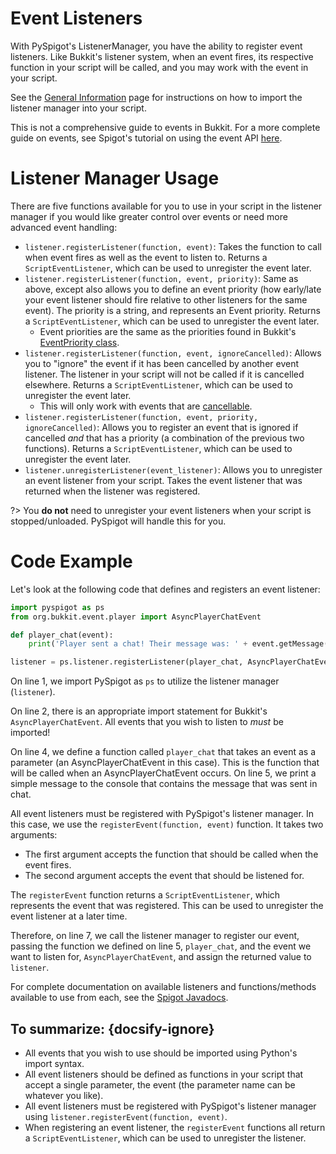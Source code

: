 # Event Listeners

With PySpigot's ListenerManager, you have the ability to register event listeners. Like Bukkit's listener system, when an event fires, its respective function in your script will be called, and you may work with the event in your script.

See the [General Information](writingscripts#pyspigot39s-managers) page for instructions on how to import the listener manager into your script.

This is not a comprehensive guide to events in Bukkit. For a more complete guide on events, see Spigot's tutorial on using the event API [here](https://www.spigotmc.org/wiki/using-the-event-api/).

# Listener Manager Usage

There are five functions available for you to use in your script in the listener manager if you would like greater control over events or need more advanced event handling:

- `listener.registerListener(function, event)`: Takes the function to call when event fires as well as the event to listen to. Returns a `ScriptEventListener`, which can be used to unregister the event later.
- `listener.registerListener(function, event, priority)`: Same as above, except also allows you to define an event priority (how early/late your event listener should fire relative to other listeners for the same event). The priority is a string, and represents an Event priority. Returns a `ScriptEventListener`, which can be used to unregister the event later.
    - Event priorities are the same as the priorities found in Bukkit's [EventPriority class](https://hub.spigotmc.org/javadocs/spigot/org/bukkit/event/EventPriority.html).
- `listener.registerListener(function, event, ignoreCancelled)`: Allows you to "ignore" the event if it has been cancelled by another event listener. The listener in your script will not be called if it is cancelled elsewhere. Returns a `ScriptEventListener`, which can be used to unregister the event later.
    - This will only work with events that are [cancellable](https://hub.spigotmc.org/javadocs/spigot/org/bukkit/event/Cancellable.html).
- `listener.registerListener(function, event, priority, ignoreCancelled)`: Allows you to register an event that is ignored if cancelled *and* that has a priority (a combination of the previous two functions). Returns a `ScriptEventListener`, which can be used to unregister the event later.
- `listener.unregisterListener(event_listener)`: Allows you to unregister an event listener from your script. Takes the event listener that was returned when the listener was registered.

?> You **do not** need to unregister your event listeners when your script is stopped/unloaded. PySpigot will handle this for you.

# Code Example

Let's look at the following code that defines and registers an event listener:

```python
import pyspigot as ps
from org.bukkit.event.player import AsyncPlayerChatEvent

def player_chat(event):
    print('Player sent a chat! Their message was: ' + event.getMessage())

listener = ps.listener.registerListener(player_chat, AsyncPlayerChatEvent)
```

On line 1, we import PySpigot as `ps` to utilize the listener manager (`listener`).

On line 2, there is an appropriate import statement for Bukkit's `AsyncPlayerChatEvent`. All events that you wish to listen to *must* be imported!

On line 4, we define a function called `player_chat` that takes an event as a parameter (an AsyncPlayerChatEvent in this case). This is the function that will be called when an AsyncPlayerChatEvent occurs. On line 5, we print a simple message to the console that contains the message that was sent in chat.

All event listeners must be registered with PySpigot's listener manager. In this case, we use the `registerEvent(function, event)` function. It takes two arguments:

- The first argument accepts the function that should be called when the event fires.
- The second argument accepts the event that should be listened for.

The `registerEvent` function returns a `ScriptEventListener`, which represents the event that was registered. This can be used to unregister the event listener at a later time.

Therefore, on line 7, we call the listener manager to register our event, passing the function we defined on line 5, `player_chat`, and the event we want to listen for, `AsyncPlayerChatEvent`, and assign the returned value to `listener`.

For complete documentation on available listeners and functions/methods available to use from each, see the [Spigot Javadocs](https://hub.spigotmc.org/javadocs/spigot/org/bukkit/event/Event.html).

## To summarize: {docsify-ignore}

- All events that you wish to use should be imported using Python's import syntax.
- All event listeners should be defined as functions in your script that accept a single parameter, the event (the parameter name can be whatever you like).
- All event listeners must be registered with PySpigot's listener manager using `listener.registerEvent(function, event)`.
- When registering an event listener, the `registerEvent` functions all return a `ScriptEventListener`, which can be used to unregister the listener.
